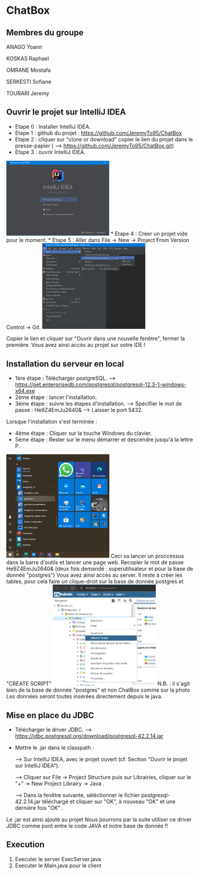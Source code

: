 ChatBox
======

## Membres du groupe

ANAGO Yoann

KOSKAS Raphael

OMRANE Mostafa

SERKESTI Sofiane

TOURARI Jeremy


## Ouvrir le projet sur IntelliJ IDEA
* Etape 0 : Installer IntelliJ IDEA.
* Etape 1 : github du projet : https://github.com/JeremyTo95/ChatBox
* Etape 2 : cliquer sur "clone or download"
 copier le lien du projet dans le presse-papier 
( --> https://github.com/JeremyTo95/ChatBox.git)
* Etape 3 : ouvrir IntelliJ IDEA.
<img src="https://raw.githubusercontent.com/JeremyTo95/ChatBox/master/img/IntelliJStartUp.png" width="275">
* Etape 4 : Créer un projet vide pour le moment.
* Etape 5 : Aller dans File -> New -> Project From Version Control -> Git.

<img src="https://raw.githubusercontent.com/JeremyTo95/ChatBox/master/img/Recuperation_projet_git.png" width="275">

Copier le lien et cliquer sur "Ouvrir dans une nouvelle fenêtre", fermer la première.
Vous avez ainsi accès au projet sur votre IDE !

## Installation du serveur en local
* 1ère étape : Télécharger postgreSQL.
  --> https://get.enterprisedb.com/postgresql/postgresql-12.3-1-windows-x64.exe
* 2ème étape : lancer l'installation.
* 3ème étape : suivre les étapes d'installation.
  --> Spécifier le mot de passe : He9Z4EmJu2640&
  --> Laisser le port 5432.
  
Lorsque l'installation s'est terminée : 
* 4ème étape : Cliquer sur la touche Windows du clavier.
* 5ème étape : Rester sur le menu démarrer et descendre jusqu'à la lettre P.
<img src="https://raw.githubusercontent.com/JeremyTo95/ChatBox/master/img/menu_demarrer.png" width="275"> 
Ceci va lancer un proccessus dans la barre d'outils et lancer une page web.
Recopier le mot de passe He9Z4EmJu2640& (deux fois demandé : superutilisateur et pour la base de donnée "postgres")
Vous avez ainsi accès au server.
Il reste à créer les tables, pour cela faire un clique-droit sur la base de donnée postgres et "CREATE SCRIPT"
<img src="https://raw.githubusercontent.com/JeremyTo95/ChatBox/master/img/create_script.png" width="275">
N.B. : il s'agit bien de la base de donnée "postgres" et non ChatBox comme sur la photo
Les données seront toutes insérées directement depuis le java.

## Mise en place du JDBC
* Télécharger le driver JDBC.
  --> https://jdbc.postgresql.org/download/postgresql-42.2.14.jar
* Mettre le .jar dans le classpath :

  --> Sur IntelliJ IDEA, avec le projet ouvert (cf. Section "Ouvrir le projet sur IntelliJ IDEA").

    --> Cliquer sur File -> Project Structure puis sur Librairies, cliquer sur le "+" -> New Project Librairy -> Java .

    --> Dans la fenêtre suivante, séléctionner le fichier postgresql-42.2.14.jar téléchargé et cliquer sur "OK", à nouveau "OK" et une dernière fois "OK" .

Le .jar est ainsi ajouté au projet
Nous pourrons par la suite utiliser ce driver JDBC comme pont entre le code JAVA et notre base de donnée !!

## Execution
1. Executer le server ExecServer.java
2. Executer le Main.java pour le client
